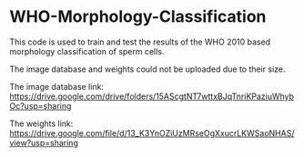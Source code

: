 # WHO-Morphology-Classification

This code is used to train and test the results of the WHO 2010 based morphology classification of sperm cells.

The image database and weights could not be uploaded due to their size.

The image database link: https://drive.google.com/drive/folders/15AScgtNT7wttxBJqTnriKPaziuWhybOc?usp=sharing

The weights link: https://drive.google.com/file/d/13_K3YnOZiUzMRseOgXxucrLKWSaoNHAS/view?usp=sharing
